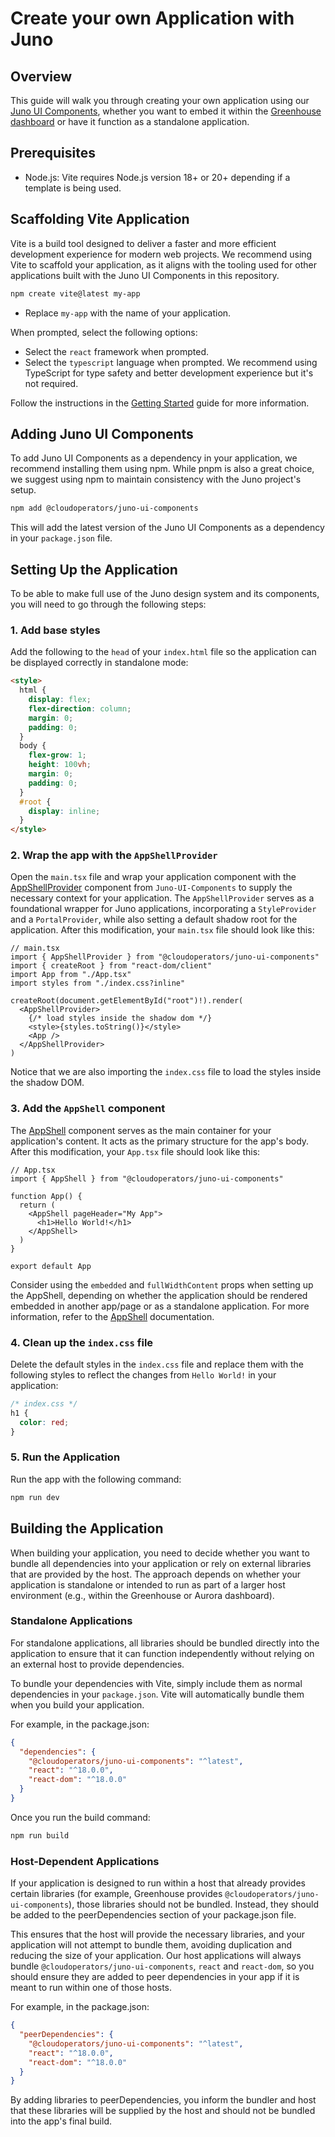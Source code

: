 # Create your own Application with Juno

## Overview

This guide will walk you through creating your own application using our [Juno UI Components](https://cloudoperators.github.io/juno), whether you want to embed it within the [Greenhouse dashboard](https://cloudoperators.github.io/greenhouse/) or have it function as a standalone application.

## Prerequisites

- Node.js: Vite requires Node.js version 18+ or 20+ depending if a template is being used.

## Scaffolding Vite Application

Vite is a build tool designed to deliver a faster and more efficient development experience for modern web projects. We recommend using Vite to scaffold your application, as it aligns with the tooling used for other applications built with the Juno UI Components in this repository.

```bash
npm create vite@latest my-app
```

- Replace `my-app` with the name of your application.

When prompted, select the following options:

- Select the `react` framework when prompted.
- Select the `typescript` language when prompted. We recommend using TypeScript for type safety and better development experience but it's not required.

Follow the instructions in the [Getting Started](https://vite.dev/guide/#getting-started) guide for more information.

## Adding Juno UI Components

To add Juno UI Components as a dependency in your application, we recommend installing them using npm. While pnpm is also a great choice, we suggest using npm to maintain consistency with the Juno project's setup.

```bash
npm add @cloudoperators/juno-ui-components
```

This will add the latest version of the Juno UI Components as a dependency in your `package.json` file.

## Setting Up the Application

To be able to make full use of the Juno design system and its components, you will need to go through the following steps:

### 1. Add base styles

Add the following to the `head` of your `index.html` file so the application can be displayed correctly in standalone mode:

```html
<style>
  html {
    display: flex;
    flex-direction: column;
    margin: 0;
    padding: 0;
  }
  body {
    flex-grow: 1;
    height: 100vh;
    margin: 0;
    padding: 0;
  }
  #root {
    display: inline;
  }
</style>
```

### 2. Wrap the app with the `AppShellProvider`

Open the `main.tsx` file and wrap your application component with the [AppShellProvider](https://cloudoperators.github.io/juno/?path=/docs/layout-appshellprovider--docs) component from `Juno-UI-Components` to supply the necessary context for your application. The `AppShellProvider` serves as a foundational wrapper for Juno applications, incorporating a `StyleProvider` and a `PortalProvider`, while also setting a default shadow root for the application. After this modification, your `main.tsx` file should look like this:

```tsx
// main.tsx
import { AppShellProvider } from "@cloudoperators/juno-ui-components"
import { createRoot } from "react-dom/client"
import App from "./App.tsx"
import styles from "./index.css?inline"

createRoot(document.getElementById("root")!).render(
  <AppShellProvider>
    {/* load styles inside the shadow dom */}
    <style>{styles.toString()}</style>
    <App />
  </AppShellProvider>
)
```

Notice that we are also importing the `index.css` file to load the styles inside the shadow DOM.

### 3. Add the `AppShell` component

The [AppShell](https://cloudoperators.github.io/juno/?path=/docs/layout-appshell--docs) component serves as the main container for your application's content. It acts as the primary structure for the app's body. After this modification, your `App.tsx` file should look like this:

```tsx
// App.tsx
import { AppShell } from "@cloudoperators/juno-ui-components"

function App() {
  return (
    <AppShell pageHeader="My App">
      <h1>Hello World!</h1>
    </AppShell>
  )
}

export default App
```

Consider using the `embedded` and `fullWidthContent` props when setting up the AppShell, depending on whether the application should be rendered embedded in another app/page or as a standalone application. For more information, refer to the [AppShell](https://cloudoperators.github.io/juno/?path=/docs/layout-appshell--docs) documentation.

### 4. Clean up the `index.css` file

Delete the default styles in the `index.css` file and replace them with the following styles to reflect the changes from `Hello World!` in your application:

```css
/* index.css */
h1 {
  color: red;
}
```

### 5. Run the Application

Run the app with the following command:

```bash
npm run dev
```

## Building the Application

When building your application, you need to decide whether you want to bundle all dependencies into your application or rely on external libraries that are provided by the host. The approach depends on whether your application is standalone or intended to run as part of a larger host environment (e.g., within the Greenhouse or Aurora dashboard).

### Standalone Applications

For standalone applications, all libraries should be bundled directly into the application to ensure that it can function independently without relying on an external host to provide dependencies.

To bundle your dependencies with Vite, simply include them as normal dependencies in your `package.json`. Vite will automatically bundle them when you build your application.

For example, in the package.json:

```json
{
  "dependencies": {
    "@cloudoperators/juno-ui-components": "^latest",
    "react": "^18.0.0",
    "react-dom": "^18.0.0"
  }
}
```

Once you run the build command:

```bash
npm run build
```

### Host-Dependent Applications

If your application is designed to run within a host that already provides certain libraries (for example, Greenhouse provides `@cloudoperators/juno-ui-components`), those libraries should not be bundled. Instead, they should be added to the peerDependencies section of your package.json file.

This ensures that the host will provide the necessary libraries, and your application will not attempt to bundle them, avoiding duplication and reducing the size of your application. Our host applications will always bundle `@cloudoperators/juno-ui-components`, `react` and `react-dom`, so you should ensure they are added to peer dependencies in your app if it is meant to run within one of those hosts.

For example, in the package.json:

```json
{
  "peerDependencies": {
    "@cloudoperators/juno-ui-components": "^latest",
    "react": "^18.0.0",
    "react-dom": "^18.0.0"
  }
}
```

By adding libraries to peerDependencies, you inform the bundler and host that these libraries will be supplied by the host and should not be bundled into the app's final build.
